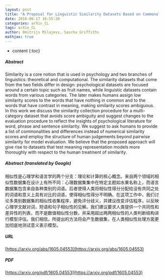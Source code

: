 ```yaml
---
layout: post
title: "A Proposal for Linguistic Similarity Datasets Based on Commonality Lists"
date: 2016-06-17 16:55:20
categories: arXiv_CL
tags: arXiv_CL
author: Dmitrijs Milajevs, Sascha Griffiths
mathjax: true
---
```


* content
{:toc}

##### Abstract
Similarity is a core notion that is used in psychology and two branches of linguistics: theoretical and computational. The similarity datasets that come from the two fields differ in design: psychological datasets are focused around a certain topic such as fruit names, while linguistic datasets contain words from various categories. The later makes humans assign low similarity scores to the words that have nothing in common and to the words that have contrast in meaning, making similarity scores ambiguous. In this work we discuss the similarity collection procedure for a multi-category dataset that avoids score ambiguity and suggest changes to the evaluation procedure to reflect the insights of psychological literature for word, phrase and sentence similarity. We suggest to ask humans to provide a list of commonalities and differences instead of numerical similarity scores and employ the structure of human judgements beyond pairwise similarity for model evaluation. We believe that the proposed approach will give rise to datasets that test meaning representation models more thoroughly with respect to the human treatment of similarity.

##### Abstract (translated by Google)
相似性是心理学和语言学的两个分支：理论和计算的核心概念。来自两个领域的相似性数据集在设计上有所不同：心理数据集集中在特定主题如水果名称上，而语言数据集包含来自各种类别的词语。后者使得人类将相似性得分分配给没有共同之处的词语和意义上具有对比的词语，使得相似性得分不明确。在这项工作中，我们讨论多类别数据集的相似性收集程序，避免评分歧义，并建议改变评估程序，以反映心理学文献对词，短语和句子相似性的见解。我们建议要求人类提供一个共同性和差异性的列表，而不是数值相似性分数，并采用超出两两相似性的人类判断结构进行模型评估。我们相信，所提出的方法将会产生数据集，在人类相似性处理方面更加彻底地测试意义表示模型。

##### URL
[https://arxiv.org/abs/1605.04553](https://arxiv.org/abs/1605.04553)

##### PDF
[https://arxiv.org/pdf/1605.04553](https://arxiv.org/pdf/1605.04553)

